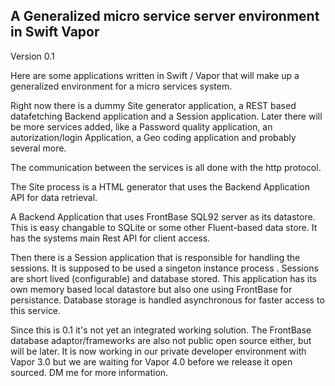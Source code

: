 ## A Generalized micro service server environment in Swift Vapor

Version 0.1

Here are some applications written in Swift / Vapor that will make up a generalized environment 
for a micro services system.

Right now there is a dummy Site generator application, a REST based datafetching Backend application and 
a Session application. Later there will be more services added, like a Password quality application, an 
autorization/login Application, a Geo coding application and probably several more.

The communication between the services is all done with the http protocol.

The Site process is a HTML generator that uses the Backend Application API for data retrieval. 

A Backend Application that uses FrontBase SQL92 server as its datastore. This is easy changable to 
SQLite or some other Fluent-based data store. It has the systems main Rest API for 
client access.

Then there is a Session application that is responsible for handling the sessions. It is supposed to be 
used a singeton instance process . Sessions are short lived (configurable) and database stored. This 
application has its own memory based local datastore but also one using FrontBase for persistance. Database 
storage is handled asynchronous for faster access to this service.

Since this is 0.1 it's not yet an integrated working solution. 
The FrontBase database adaptor/frameworks are also not public open source either, but will be later. 
It is now working in our private developer environment with Vapor 3.0 but we are waiting for Vapor 4.0 
before we release it open sourced. 
DM me for more information.

